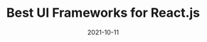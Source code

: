 ---
date: 2021-10-11
hidden: true
publisher: thepracticaldev
tags:
  - react
  - frameworks
target_url: https://dev.to/raftlabs/best-ui-frameworks-for-react-js-b49
title: Best UI Frameworks for React.js
---